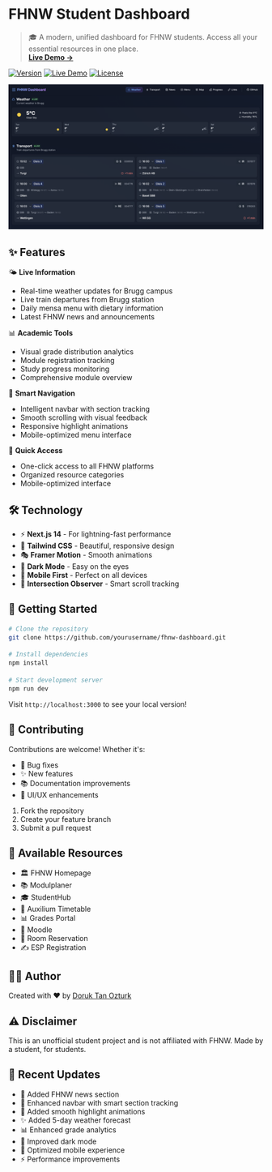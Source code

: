 # FHNW Student Dashboard

> 🎓 A modern, unified dashboard for FHNW students. Access all your essential resources in one place.  
> **[Live Demo →](https://fhnw.doruk.ch)**

[![Version](https://img.shields.io/badge/version-1.0.0-blue.svg)](https://github.com/peaktwilight/fhnw-dashboard/releases)
[![Live Demo](https://img.shields.io/badge/demo-online-green.svg)](https://fhnw.doruk.ch)
[![License](https://img.shields.io/badge/license-MIT-blue.svg)](LICENSE)

![FHNW Dashboard Screenshot](public/images/screenshot.png)

## ✨ Features

🌤️ **Live Information**
- Real-time weather updates for Brugg campus
- Live train departures from Brugg station
- Daily mensa menu with dietary information
- Latest FHNW news and announcements

📊 **Academic Tools**
- Visual grade distribution analytics
- Module registration tracking
- Study progress monitoring
- Comprehensive module overview

🎯 **Smart Navigation**
- Intelligent navbar with section tracking
- Smooth scrolling with visual feedback
- Responsive highlight animations
- Mobile-optimized menu interface

🔗 **Quick Access**
- One-click access to all FHNW platforms
- Organized resource categories
- Mobile-optimized interface

## 🛠️ Technology

- ⚡️ **Next.js 14** - For lightning-fast performance
- 🎨 **Tailwind CSS** - Beautiful, responsive design
- 🎭 **Framer Motion** - Smooth animations
- 🌙 **Dark Mode** - Easy on the eyes
- 📱 **Mobile First** - Perfect on all devices
- 🔄 **Intersection Observer** - Smart scroll tracking

## 🚀 Getting Started

```bash
# Clone the repository
git clone https://github.com/yourusername/fhnw-dashboard.git

# Install dependencies
npm install

# Start development server
npm run dev
```

Visit `http://localhost:3000` to see your local version!

## 🤝 Contributing

Contributions are welcome! Whether it's:
- 🐛 Bug fixes
- ✨ New features
- 📚 Documentation improvements
- 🎨 UI/UX enhancements

1. Fork the repository
2. Create your feature branch
3. Submit a pull request

## 📱 Available Resources

- 🏛️ FHNW Homepage
- 📚 Modulplaner
- 🎓 StudentHub
- 📅 Auxilium Timetable
- 📊 Grades Portal
- 📖 Moodle
- 🏢 Room Reservation
- ✍️ ESP Registration

## 👨‍💻 Author

Created with ❤️ by [Doruk Tan Ozturk](https://doruk.ch)

## ⚠️ Disclaimer

This is an unofficial student project and is not affiliated with FHNW. Made by a student, for students.

## 🔄 Recent Updates

- 📰 Added FHNW news section
- 🎯 Enhanced navbar with smart section tracking
- 🎨 Added smooth highlight animations
- ✨ Added 5-day weather forecast
- 📊 Enhanced grade analytics
- 🌙 Improved dark mode
- 📱 Optimized mobile experience
- ⚡️ Performance improvements
